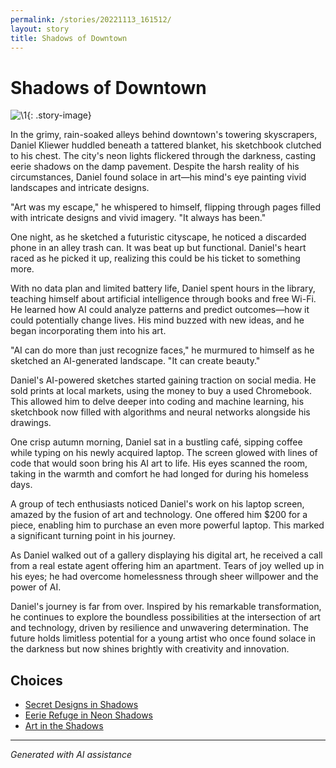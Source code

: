 ```yaml
---
permalink: /stories/20221113_161512/
layout: story
title: Shadows of Downtown
---
```


# Shadows of Downtown

![\1](/input_images/20221113_161512){: .story-image}

In the grimy, rain-soaked alleys behind downtown's towering skyscrapers, Daniel Kliewer huddled beneath a tattered blanket, his sketchbook clutched to his chest. The city's neon lights flickered through the darkness, casting eerie shadows on the damp pavement. Despite the harsh reality of his circumstances, Daniel found solace in art—his mind's eye painting vivid landscapes and intricate designs.

"Art was my escape," he whispered to himself, flipping through pages filled with intricate designs and vivid imagery. "It always has been."

One night, as he sketched a futuristic cityscape, he noticed a discarded phone in an alley trash can. It was beat up but functional. Daniel's heart raced as he picked it up, realizing this could be his ticket to something more.

With no data plan and limited battery life, Daniel spent hours in the library, teaching himself about artificial intelligence through books and free Wi-Fi. He learned how AI could analyze patterns and predict outcomes—how it could potentially change lives. His mind buzzed with new ideas, and he began incorporating them into his art.

"AI can do more than just recognize faces," he murmured to himself as he sketched an AI-generated landscape. "It can create beauty."

Daniel's AI-powered sketches started gaining traction on social media. He sold prints at local markets, using the money to buy a used Chromebook. This allowed him to delve deeper into coding and machine learning, his sketchbook now filled with algorithms and neural networks alongside his drawings.

One crisp autumn morning, Daniel sat in a bustling café, sipping coffee while typing on his newly acquired laptop. The screen glowed with lines of code that would soon bring his AI art to life. His eyes scanned the room, taking in the warmth and comfort he had longed for during his homeless days.

A group of tech enthusiasts noticed Daniel's work on his laptop screen, amazed by the fusion of art and technology. One offered him $200 for a piece, enabling him to purchase an even more powerful laptop. This marked a significant turning point in his journey.

As Daniel walked out of a gallery displaying his digital art, he received a call from a real estate agent offering him an apartment. Tears of joy welled up in his eyes; he had overcome homelessness through sheer willpower and the power of AI.

Daniel's journey is far from over. Inspired by his remarkable transformation, he continues to explore the boundless possibilities at the intersection of art and technology, driven by resilience and unwavering determination. The future holds limitless potential for a young artist who once found solace in the darkness but now shines brightly with creativity and innovation.


## Choices

* [Secret Designs in Shadows](/stories/144327630_3930950650332675_7163600755928566265_n)
* [Eerie Refuge in Neon Shadows](/stories/B01N78T9F901)
* [Art in the Shadows](/stories/20221113_162309)


---
*Generated with AI assistance*
